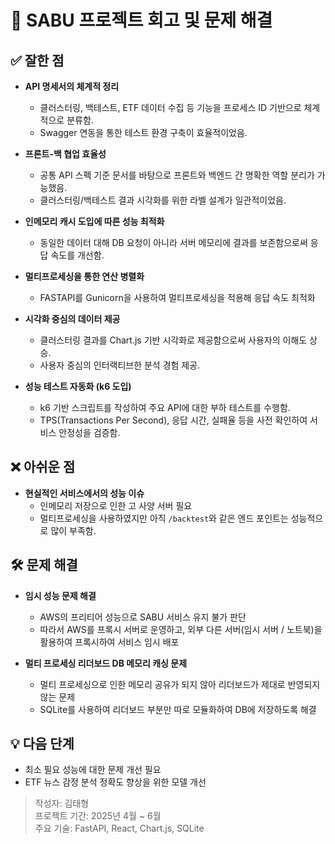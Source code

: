 # 🧠 SABU 프로젝트 회고 및 문제 해결

## ✅ 잘한 점

- **API 명세서의 체계적 정리**
  - 클러스터링, 백테스트, ETF 데이터 수집 등 기능을 프로세스 ID 기반으로 체계적으로 분류함.
  - Swagger 연동을 통한 테스트 환경 구축이 효율적이었음.

- **프론트-백 협업 효율성**
  - 공통 API 스펙 기준 문서를 바탕으로 프론트와 백엔드 간 명확한 역할 분리가 가능했음.
  - 클러스터링/백테스트 결과 시각화를 위한 라벨 설계가 일관적이었음.

- **인메모리 캐시 도입에 따른 성능 최적화**
  - 동일한 데이터 대해 DB 요청이 아니라 서버 메모리에 결과를 보존함으로써 응답 속도를 개선함.

- **멀티프로세싱을 통한 연산 병렬화**
  - FASTAPI를 Gunicorn을 사용하여 멀티프로세싱을 적용해 응답 속도 최적화

- **시각화 중심의 데이터 제공**
  - 클러스터링 결과를 Chart.js 기반 시각화로 제공함으로써 사용자의 이해도 상승.
  - 사용자 중심의 인터랙티브한 분석 경험 제공.

- **성능 테스트 자동화 (k6 도입)**

  - k6 기반 스크립트를 작성하여 주요 API에 대한 부하 테스트를 수행함.
  - TPS(Transactions Per Second), 응답 시간, 실패율 등을 사전 확인하여 서비스 안정성을 검증함.

## ❌ 아쉬운 점

- **현실적인 서비스에서의 성능 이슈**
  - 인메모리 저장으로 인한 고 사양 서버 필요
  - 멀티프로세싱을 사용하였지만 아직 `/backtest`와 같은 엔드 포인트는 성능적으로 많이 부족함.


## 🛠 문제 해결

- **임시 성능 문제 해결**
  - AWS의 프리티어 성능으로 SABU 서비스 유지 불가 판단
  - 따라서 AWS를 프록시 서버로 운영하고, 외부 다른 서버(임시 서버 / 노트북)을 활용하여 프록시하여 서비스 임시 배포

- **멀티 프로세싱 리더보드 DB 메모리 캐싱 문제**
  - 멀티 프로세싱으로 인한 메모리 공유가 되지 않아 리더보드가 제대로 반영되지 않는 문제
  - SQLite를 사용하여 리더보드 부분만 따로 모듈화하여 DB에 저장하도록 해결


## 💡 다음 단계

- 최소 필요 성능에 대한 문제 개선 필요
- ETF 뉴스 감정 분석 정확도 향상을 위한 모델 개선

> 작성자: 김태형  
> 프로젝트 기간: 2025년 4월 ~ 6월  
> 주요 기술: FastAPI, React, Chart.js, SQLite
